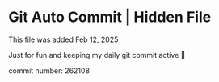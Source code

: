 # Git Auto Commit | Hidden File

This file was added Feb 12, 2025

Just for fun and keeping my daily git commit active 🤪

commit number: 262108
